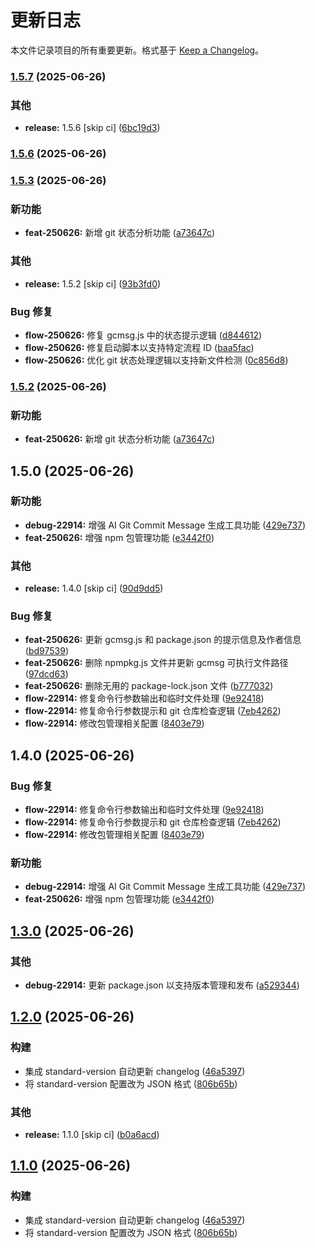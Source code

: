 # 更新日志

本文件记录项目的所有重要更新。格式基于 [Keep a Changelog](https://keepachangelog.com/zh-CN/1.0.0/)。

### [1.5.7](https://github.com/houchaowei/git-commit-message-generator-ai/compare/v1.5.5...v1.5.7) (2025-06-26)


### 其他

* **release:** 1.5.6 [skip ci] ([6bc19d3](https://github.com/houchaowei/git-commit-message-generator-ai/commit/6bc19d3806d6f5f657e01e1dea7e3149c1b528fb))

### [1.5.6](https://github.com/houchaowei/git-commit-message-generator-ai/compare/v1.5.5...v1.5.6) (2025-06-26)

### [1.5.3](https://github.com/houchaowei/git-commit-message-generator-ai/compare/v1.5.1...v1.5.3) (2025-06-26)


### 新功能

* **feat-250626:** 新增 git 状态分析功能 ([a73647c](https://github.com/houchaowei/git-commit-message-generator-ai/commit/a73647cea59799a7071bc21ffd2eaa343839596b))


### 其他

* **release:** 1.5.2 [skip ci] ([93b3fd0](https://github.com/houchaowei/git-commit-message-generator-ai/commit/93b3fd03447ab375dc74e5b22d8c76086b8f7412))


### Bug 修复

* **flow-250626:** 修复 gcmsg.js 中的状态提示逻辑 ([d844612](https://github.com/houchaowei/git-commit-message-generator-ai/commit/d8446124ac1a54c523b287a69ba172bfc451c96a))
* **flow-250626:** 修复启动脚本以支持特定流程 ID ([baa5fac](https://github.com/houchaowei/git-commit-message-generator-ai/commit/baa5fac9c27c71680d1d1f31cc3a56f1a2d10aeb))
* **flow-250626:** 优化 git 状态处理逻辑以支持新文件检测 ([0c856d8](https://github.com/houchaowei/git-commit-message-generator-ai/commit/0c856d8ca8ec07ab721adf29bf1c430b7cff8c1b))

### [1.5.2](https://github.com/houchaowei/git-commit-message-generator-ai/compare/v1.5.1...v1.5.2) (2025-06-26)


### 新功能

* **feat-250626:** 新增 git 状态分析功能 ([a73647c](https://github.com/houchaowei/git-commit-message-generator-ai/commit/a73647cea59799a7071bc21ffd2eaa343839596b))

## 1.5.0 (2025-06-26)


### 新功能

* **debug-22914:** 增强 AI Git Commit Message 生成工具功能 ([429e737](https://github.com/houchaowei/git-commit-message-generator-ai/commit/429e737baa58207ef600fdcca14838a448e29bbe))
* **feat-250626:** 增强 npm 包管理功能 ([e3442f0](https://github.com/houchaowei/git-commit-message-generator-ai/commit/e3442f058530b90f0ddc4952ed9e536a20ea9154))


### 其他

* **release:** 1.4.0 [skip ci] ([90d9dd5](https://github.com/houchaowei/git-commit-message-generator-ai/commit/90d9dd54fc842501086d62f0ceb9900a1c6ba42d))


### Bug 修复

* **feat-250626:** 更新 gcmsg.js 和 package.json 的提示信息及作者信息 ([bd97539](https://github.com/houchaowei/git-commit-message-generator-ai/commit/bd97539b3680e6fc8df07f232b066bfee02095e1))
* **feat-250626:** 删除 npmpkg.js 文件并更新 gcmsg 可执行文件路径 ([97dcd63](https://github.com/houchaowei/git-commit-message-generator-ai/commit/97dcd6335725651308148584de547fd2ca9f4e8c))
* **feat-250626:** 删除无用的 package-lock.json 文件 ([b777032](https://github.com/houchaowei/git-commit-message-generator-ai/commit/b7770328022404e2bbb009abf815d44aab076bc0))
* **flow-22914:** 修复命令行参数输出和临时文件处理 ([9e92418](https://github.com/houchaowei/git-commit-message-generator-ai/commit/9e924188da329a1b5addf5af521bfacf5e9802d7))
* **flow-22914:** 修复命令行参数提示和 git 仓库检查逻辑 ([7eb4262](https://github.com/houchaowei/git-commit-message-generator-ai/commit/7eb42628248550a1accad779534e89a4eb3eaf34))
* **flow-22914:** 修改包管理相关配置 ([8403e79](https://github.com/houchaowei/git-commit-message-generator-ai/commit/8403e793fea01739a84ef9770618ba6f41c1033e))

## 1.4.0 (2025-06-26)


### Bug 修复

* **flow-22914:** 修复命令行参数输出和临时文件处理 ([9e92418](https://github.com/houchaowei/git-commit-message-generator-ai/commit/9e924188da329a1b5addf5af521bfacf5e9802d7))
* **flow-22914:** 修复命令行参数提示和 git 仓库检查逻辑 ([7eb4262](https://github.com/houchaowei/git-commit-message-generator-ai/commit/7eb42628248550a1accad779534e89a4eb3eaf34))
* **flow-22914:** 修改包管理相关配置 ([8403e79](https://github.com/houchaowei/git-commit-message-generator-ai/commit/8403e793fea01739a84ef9770618ba6f41c1033e))


### 新功能

* **debug-22914:** 增强 AI Git Commit Message 生成工具功能 ([429e737](https://github.com/houchaowei/git-commit-message-generator-ai/commit/429e737baa58207ef600fdcca14838a448e29bbe))
* **feat-250626:** 增强 npm 包管理功能 ([e3442f0](https://github.com/houchaowei/git-commit-message-generator-ai/commit/e3442f058530b90f0ddc4952ed9e536a20ea9154))

## [1.3.0](https://github.com/houchaowei/git-commit-message-generator-ai/compare/v1.0.5...v1.3.0) (2025-06-26)


### 其他

* **debug-22914:** 更新 package.json 以支持版本管理和发布 ([a529344](https://github.com/houchaowei/git-commit-message-generator-ai/commit/a5293442ba1b0049f02040bbdfbcaf3b090be94c))

## [1.2.0](https://github.com/houchaowei/git-commit-message-generator-ai/compare/v1.0.5...v1.2.0) (2025-06-26)


### 构建

* 集成 standard-version 自动更新 changelog ([46a5397](https://github.com/houchaowei/git-commit-message-generator-ai/commit/46a53976e56f67ba64daa1dd8daabc115b6e0718))
* 将 standard-version 配置改为 JSON 格式 ([806b65b](https://github.com/houchaowei/git-commit-message-generator-ai/commit/806b65b420bc0585a95fcdcc9dfc36f2f2b4c08b))


### 其他

* **release:** 1.1.0 [skip ci] ([b0a6acd](https://github.com/houchaowei/git-commit-message-generator-ai/commit/b0a6acdd3f3f85939267e7a0a82bae03de8dfc34))

## [1.1.0](https://github.com/houchaowei/git-commit-message-generator-ai/compare/v1.0.5...v1.1.0) (2025-06-26)


### 构建

* 集成 standard-version 自动更新 changelog ([46a5397](https://github.com/houchaowei/git-commit-message-generator-ai/commit/46a53976e56f67ba64daa1dd8daabc115b6e0718))
* 将 standard-version 配置改为 JSON 格式 ([806b65b](https://github.com/houchaowei/git-commit-message-generator-ai/commit/806b65b420bc0585a95fcdcc9dfc36f2f2b4c08b))
